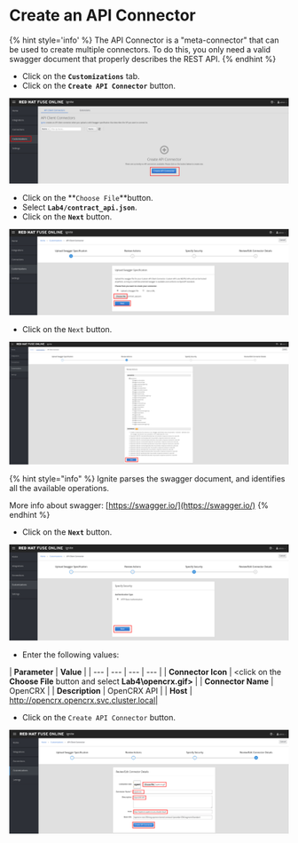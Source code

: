 # Create an API Connector

{% hint style='info' %}
The API Connector is a "meta-connector" that can be used to create multiple connectors. To do this, you only need a valid swagger document that properly describes the REST API.
{% endhint %}

* Click on the  **`Customizations`** tab.
* Click on the **`Create API Connector`** button.

![](../.gitbook/assets/image%20%2860%29.png)

* Click on the **`Choose File`**button.
* Select **`Lab4/contract_api.json`**.
* Click on the **`Next`** button.

![](../.gitbook/assets/image%20%2814%29.png)

* Click on the  `Next` button.

![](../.gitbook/assets/image%20%2868%29.png)

{% hint style="info" %}
Ignite parses the swagger document, and identifies all the available operations. 

More info about  swagger: [https://swagger.io/](https://swagger.io/)
{% endhint %}

* Click on the **`Next`** button.

![](../.gitbook/assets/image%20%2827%29.png)

* Enter the following values:

| **Parameter** | **Value** |
| --- | --- | --- | --- |
| **Connector Icon** | &lt;click on the **Choose File** button and select **Lab4\opencrx.gif&gt;** |
| **Connector Name** | OpenCRX |
| **Description** | OpenCRX API |
| **Host** | http://opencrx.opencrx.svc.cluster.local|

* Click on the `Create API Connector` button.

![](.gitbook/assets/Selection_273.png)



